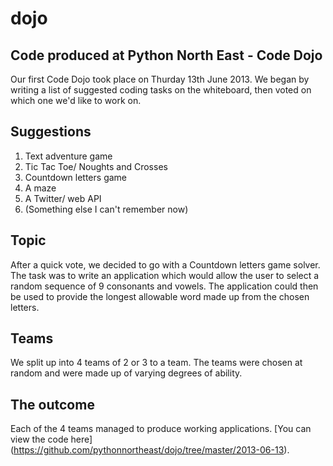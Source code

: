 dojo
====

Code produced at Python North East - Code Dojo
----------------------------------------------

Our first Code Dojo took place on Thurday 13th June 2013. We began by writing
a list of suggested coding tasks on the whiteboard, then voted on which one
we'd like to work on.

Suggestions
-----------
1. Text adventure game
2. Tic Tac Toe/ Noughts and Crosses
3. Countdown letters game
4. A maze
5. A Twitter/ web API
6. (Something else I can't remember now)

Topic
-----
After a quick vote, we decided to go with a Countdown letters game solver.
The task was to write an application which would allow the user to select
a random sequence of 9 consonants and vowels. The application could then
be used to provide the longest allowable word made up from the chosen letters.

Teams
-----
We split up into 4 teams of 2 or 3 to a team. The teams were chosen at random and
were made up of varying degrees of ability.

The outcome
-----------
Each of the 4 teams managed to produce working applications. [You can view the 
code here] (https://github.com/pythonnortheast/dojo/tree/master/2013-06-13).